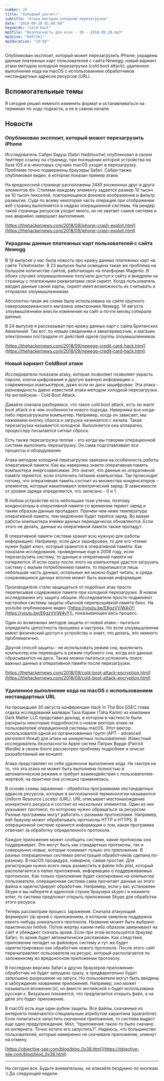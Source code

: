 ```yaml
---
number: 26
title: "Холодный расчет!"
subtitle: "Атаки методом холодной перезагрузки"
date: "2018-09-28 01:00:00"
keywords: "cold boot"
mp3file: "Безопасность для всех - 26 - 2018.09.28.mp3"
mp3size: "6457161"
mp3duration: "10:04"
---
```


Опубликован эксплоит, который может перезагрузить iPhone; украдены данные платежных карт пользователей с сайта Newegg; новый вариант атаки методом холодной перезагрузки (cold boot attack); удаленное выполнение кода на macOS с использованием обработчиков нестандартных адресов ресурсов (URL).

<!--more-->

## Вспомогательные темы
Я сегодня решил немного изменить формат и останавливаться на терминах по ходу подкаста, а не в самом начале.

## Новости

### Опубликован эксплоит, который может перезагрузить iPhone

Исследователь Сабри Хадуш (Sabri Haddouche) опубликовал в своем твиттере ссылку на страницу, при посещении которой устройства на базе iOS и в некоторых случаях macOS уходят в перезагрузку. Проблеме точно подвержены браузеры Safari. Сабри также опубликовал видео, в котором показан пример атаки.

На вредоносной странице расположены 3485 вложенных друг в друга элементов div. Стилями каждому элементу задается размер 10 тысяч на 10 тысяч пикселей, повторяющееся фоновое изображение и фильтр размытия. Судя по всему некоторая часть операций при отображении веб страниц выполняется в недрах операционной системы. На рендер такой страницы ресурсов уходит много, их не хватает самой системе и она аварийно завершает выполнение.

[https://thehackernews.com/2018/09/iphone-crash-exploit.html](https://thehackernews.com/2018/09/iphone-crash-exploit.html)

### Украдены данные платежных карт пользователей с сайта Newegg

В 14 выпуске у нас была новость про кражу данных платежных карт на сайте Ticketmaster. В 23 выпуске была освещена такая же проблема на большом количестве сайтов, работающих на платформе Magento. В обоих случаях злоумышленники получали доступ к сайту и внедряли на страницу с платежными реквизитами свой скрипт. Когда пользователь вводил данные своей карты, скрипт имел возможность их считывать и отправлял злоумышленникам.

Абсолютно такая же схеме была использована на сайте крупного североамериканского магазина электроники Newegg. 14 августа злоумышленники внесли изменения на сайт и почти месяц собирали данные.

В 24 выпуске я рассказывал про кражу данных карт с сайта Британских Авиалиний. Так вот, по новым сведениям и авиаперевозчик, и магазин электроники пострадали от действий одной группы злоумышленников.

[https://thehackernews.com/2018/09/newegg-credit-card-hack.html](https://thehackernews.com/2018/09/newegg-credit-card-hack.html)

### Новый вариант ColdBoot атаки

Исследователи показали атаку, которая позволяет позволяет украсть пароли, ключи шифрования и другую важную информацию с современных компьютеров, даже если их диск зашифрован. Эта атака - разновидность давно известной атаки методом холодной перезагрузки. На английском - Cold Boot Attack.

Давайте сначала разберемся, что такое cold boot attack, есть ли warm boot attack и в чем особенности нового подхода. Наверняка все когда-либо перезагружали компьютер. Например, когда он зависает, мы нажимаем кнопку сброса и загрузка начинается с начала. Такая перезагрузка называется холодной. Выполняется она аппаратно, процессору посылается сигнал сброса.

Есть также перезагрузка теплая - это когда мы говорим операционной системе выполнить перезагрузку. Он сама подготавливает все процессы и оборудование.

Атака методом холодной перезагрузки завязана на особенность работы оперативной памяти. Как вы наверняка знаете оперативная память компьютера энергозависимая. Это значит, что данные из оперативной памяти теряются, если отключить питание компьютера. Так происходит потому, что оперативная память состоит из множества конденсаторов - элементов, которые накапливают электрический заряд. В зависимости от уровня заряда определяется, что записано - 0 и 1.

В любом устройстве есть небольшие токи утечки, поэтому конденсаторы в оперативной памяти со временем теряют заряд и таким образом данные пропадают. Причем чем ниже температура оперативной памяти, тем медленнее будет терятся заряд. Во время работы компьютера ячейки данных периодически обновляются. Если этого не делать, данные из оперативной памяти также пропадут.

В оперативной памяти система хранит всю нужную для работы информацию. Например, если диск зашифрован, то для его чтения нужен будет ключ, который хранится в оперативной памяти. Как показали исследования, проведенные еще в 2008 году, если перезагрузить систему, то данные в оперативной памяти не потеряются. И если сразу после этого на компьютере удастся загрузить систему с малым потреблением памяти, то перепишется лишь небольшая часть данных, остальные же можно будет читать, и среди сохранившихся данных вполне может быть важная информация.

Производители стали защищаться от подобных атак просто переписывая содержимое памяти при холодной перезагрузке. В новом исследовании эту защиту обошли. Исследователи просто подменяют настройки системы защиты обычной перепрошивкой памяти биос. На youtube опубликовано видео ([https://youtu.be/E6gzVVjW4yY](https://youtu.be/E6gzVVjW4yY)), показывающее весь процесс.

Один из возможных методов защиты от новой атаки - пытаться определить целостность прошивок и настроек. Но если злоумышленник имеет физический доступ к устройству и знает, что делать, это немного проблематично.

Другой способ защиты - не использовать режим сна, выключать компьютер или переводить в режим глубокого сна, когда все данные сбрасываются на диск. Также можно пытаться усложнить поиск важных данных в оперативной памяти после перезагрузки.

[https://thehackernews.com/2018/09/cold-boot-attack-encryption.html](https://thehackernews.com/2018/09/cold-boot-attack-encryption.html)

### Удаленное выполнение кода на macOS с использованием нестандартных URL

На прошедшей 30 августа конференции Hack In The Box GSEC глава отдела исследований малвари Таха Карим (Taha Karim) из компании Dark Matter LLC представил доклад, в котором в частности были раскрыты некоторые подробности о новом векторе атаки на пользователей операционной системы macOS. Этот вектор использовался одной из организованных групп (APT - advanced persistent threat) для атаки на конкретных пользователей. Известный исследователь безопасности Apple систем Патрик Вардл (Patrick Wardle) в своем блоге рассмотрел проблему подробнее и описал разработанный им концепт.

Атака представляет из себя удаленное выполнение кода. Не смотря на то, что эта атака не может быть выполнена полностью в автоматическом режиме и требует взаимодействия с пользователем-жертвой, на практике она успешно применялась.

В основе схемы заражения - обработка программами нестандартных адресов ресурсов, которые в англоязычной терминологии называются Uniform Resource Locator (URL). URL описывает местонахождение конкретного ресурса и состоит из нескольких элементов. Один из них указывает протокол, по которому нужно обращаться за ресурсом. Разные программы могут работать с разными протоколами. Например, веб браузер может обрабатывать протоколы HTTP и HTTPS. В операционной системе хранится информация о том, какая программа отвечает за обработку определенного протокола.

Каждое приложение может сообщить системе, какие протоколы оно поддерживает. Это могут быть как стандартные протоколы, так и совершенно новые, которые понимает только это приложение. В разных операционных системах регистрация обработчиков сделана по-разному. В macOS процедура, наверное, самая простая. Для регистрации нужно всего лишь разместить в файле Info.plist, который располагается в папке приложения, информацию о поддерживаемых протоколах. Как только приложение будет скопировано на компьютер пользователя, операционная система сама прочитает данные из этого файла и зарегистрирует обработчик. Например, если у вас установлен Skype и вы наберете в адресной строке браузера skype:/ и нажмете enter, то система предложит открыть приложение Skype для обработки этого ресурса.

Теперь рассмотрим процесс заражения. Сначала атакующий формирует zip архив с приложением, в котором заявлена поддержка какого-нибудь уникального протокола. Название может быть выбрано практически любое. Потом жертву каким-либо образом заманивают на сайт и убеждают скачать архив. Если при этом используется браузер Safari, то архив будет автоматически распакован. Как следствие, приложение попадет на файловую систему и тут же будет  зарегистрировано как обработчик нового протокола. После этого сайт перенаправляет пользователя на ресурс, который располагается по заложенному во вредоносном приложении протоколу. 

В последних версиях Safari и других браузеров приложение-обработчик не будет запущено сразу, а предварительно будет запрошено разрешение на запуск. Но пользователи могут быть введены в заблуждение названием приложения. Например, оно может называться вложение.txt, но вместо английской x будет использована русская х. Визуально покажется, что предлагается открыть файл, а на деле это будет приложение.

В macOS есть еще один рубеж защиты. Все файлы, скачанные из интернета помечаются специальным атрибутом карантина (quarantine). Если попытаться запустить скачанное приложение, то система выдаст еще одно предупреждение. Мол, “приложение такое-то было скачано из интернета. Точно хотите его запустить?”. Надеюсь, что большинство пользователей, которые намеренно не скачивали приложение, кликнут на отмену.

[https://objective-see.com/blog/blog_0x38.html](https://objective-see.com/blog/blog_0x38.html)


---
На сегодня все. Будьте внимательны, не кликайте бездумно по кнопкам :) До следующей недели.

